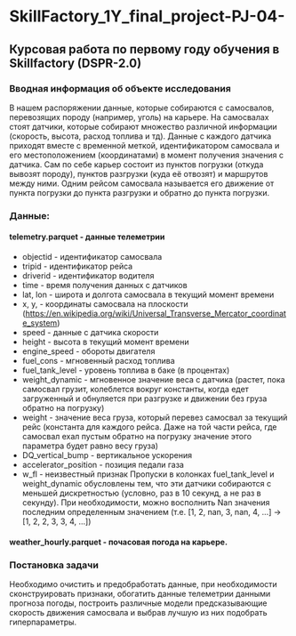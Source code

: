 # SkillFactory_1Y_final_project-PJ-04-

## Курсовая работа по первому году обучения в Skillfactory (DSPR-2.0)

### Вводная информация об объекте исследования

В нашем распоряжении данные, которые собираются с самосвалов, перевозящих породу (например, уголь) на карьере. На самосвалах стоят датчики, которые собирают множество различной информации (скорость, высота, расход топлива и тд). Данные с каждого датчика приходят вместе с временной меткой, идентификатором самосвала и его местоположением (координатами) в момент получения значения с датчика.
Сам по себе карьер состоит из пунктов погрузки (откуда вывозят породу), пунктов разгрузки (куда её отвозят) и маршрутов между ними. Одним рейсом самосвала называется его движение от пункта погрузки до пункта разгрузки и обратно до пункта погрузки.

### Данные:

#### telemetry.parquet - данные телеметрии

* objectid - идентификатор самосвала
* tripid - идентификатор рейса
* driverid - идентификатор водителя
* time - время получения данных с датчиков
* lat, lon - широта и долгота самосвала в текущий момент времени
* x, y, - координаты самосвала на плоскости (https://en.wikipedia.org/wiki/Universal_Transverse_Mercator_coordinate_system)
* speed - данные с датчика скорости
* height - высота в текущий момент времени
* engine_speed - обороты двигателя
* fuel_cons - мгновенный расход топлива
* fuel_tank_level - уровень топлива в баке (в процентах)
* weight_dynamic - мгновенное значение веса с датчика (растет, пока самосвал грузит, колеблется вокруг константы, когда едет загруженный и обнуляется при разгрузке и движении без груза обратно на погрузку)
* weight - значение веса груза, который перевез самосвал за текущий рейс (константа для каждого рейса. Даже на той части рейса, где самосвал ехал пустым обратно на погрузку значение этого параметра будет равно весу груза)
* DQ_vertical_bump - вертикальное ускорения
* accelerator_position - позиция педали газа
* w_fl - неизвестный признак
Пропуски в колонках fuel_tank_level и weight_dynamic обусловлены тем, что эти датчики собираются с меньшей дискретностью (условно, раз в 10 секунд, а не раз в секунду).
При необходимости, можно восполнить Nan значения последним определенным значением (т.е. [1, 2, nan, 3, nan, 4, ...] -> [1, 2, 2, 3, 3, 4, ...])

#### weather_hourly.parquet - почасовая погода на карьере. 

### Постановка задачи
Необходимо очистить и предобработать данные, при необходимости сконструировать признаки, обогатить данные телеметрии данными прогноза погоды, построить различные модели предсказывающие скорость
движения самосвала и выбрав лучшую из них подобрать гиперпараметры.
